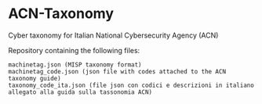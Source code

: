 # ACN-Taxonomy
Cyber taxonomy for Italian National Cybersecurity Agency (ACN)

Repository containing the following files:
~~~~
machinetag.json (MISP taxonomy format)
machinetag_code.json (json file with codes attached to the ACN taxonomy guide)
taxonomy_code_ita.json (file json con codici e descrizioni in italiano allegato alla guida sulla tassonomia ACN)
~~~~
